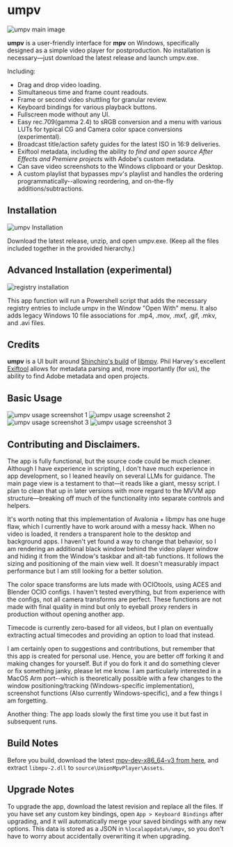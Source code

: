 # umpv

![umpv main image](images/umpv_001.jpg)

**umpv** is a user-friendly interface for **mpv** on Windows, specifically designed as a simple video player for postproduction. No installation is necessary—just download the latest release and launch umpv.exe.

Including:

- Drag and drop video loading.
- Simultaneous time and frame count readouts.
- Frame or second video shuttling for granular review. 
- Keyboard bindings for various playback buttons.
- Fullscreen mode without any UI.
- Easy rec.709(gamma 2.4) to sRGB conversion and a menu with various LUTs for typical CG and Camera color space conversions (experimental). 
- Broadcast title/action safety guides for the latest ISO in 16:9 deliveries.
- Exiftool metadata, including the ability *to find and open source After Effects and Premiere projects* with Adobe's custom metadata.
- Can save video screenshots to the Windows clipboard or your Desktop.
- A custom playlist that bypasses mpv's playlist and handles the ordering programmatically--allowing reordering, and on-the-fly additions/subtractions.

## Installation

![umpv Installation](images/umpv_007.jpg)

Download the latest release, unzip, and open umpv.exe. (Keep all the files included together in the provided hierarchy.)

## Advanced Installation (experimental)

![registry installation](images/umpv_002.jpg)

This app function will run a Powershell script that adds the necessary registry entries to include umpv in the Window "Open With" menu. It also adds legacy Windows 10 file associations for .mp4, .mov, .mxf, .gif, .mkv, and .avi files.

## Credits

**umpv** is a UI built around [Shinchiro's build](https://github.com/shinchiro/mpv-winbuild-cmake) of [libmpv](https://mpv.io/). Phil Harvey's excellent [Exiftool](https://exiftool.org/) allows for metadata parsing and, more importantly (for us), the ability to find Adobe metadata and open projects.

## Basic Usage

![umpv usage screenshot 1](images/umpv_003.jpg)
![umpv usage screenshot 2](images/umpv_004.jpg)
![umpv usage screenshot 3](images/umpv_005.jpg)
![umpv usage screenshot 3](images/umpv_006.jpg)

## Contributing and Disclaimers.

The app is fully functional, but the source code could be much cleaner. Although I have experience in scripting, I don't have much experience in app development, so I leaned heavily on several LLMs for guidance. The main page view is a testament to that—it reads like a giant, messy script. I plan to clean that up in later versions with more regard to the MVVM app structure—breaking off much of the functionality into separate controls and helpers. 

It's worth noting that this implementation of Avalonia + libmpv has one huge flaw, which I currently have to work around with a messy hack. When no video is loaded, it renders a transparent hole to the desktop and background apps. I haven't yet found a way to change that behavior, so I am rendering an additional black window behind the video player window and hiding it from the Window's taskbar and alt-tab functions. It follows the sizing and positioning of the main view well. It doesn't measurably impact performance but I am still looking for a better solution.

The color space transforms are luts made with OCIOtools, using ACES and Blender OCIO configs. I haven't tested everything, but from experience with the configs, not all camera transforms are perfect. These functions are not made with final quality in mind but only to eyeball proxy renders in production without opening another app.

Timecode is currently zero-based for all videos, but I plan on eventually extracting actual timecodes and providing an option to load that instead. 

I am certainly open to suggestions and contributions, but remember that this app is created for personal use. Hence, you are better off forking it and making changes for yourself. But if you do fork it and do something clever or fix something janky, please let me know. I am particularly interested in a MacOS Arm port--which is theoretically possible with a few changes to the window positioning/tracking (Windows-specific implementation), screenshot functions (Also currently Windows-specific), and a few things I am forgetting.

Another thing: The app loads slowly the first time you use it but fast in subsequent runs. 

## Build Notes

Before you build, download the latest [mpv-dev-x86_64-v3 from here](https://sourceforge.net/projects/mpv-player-windows/files/libmpv/), and extract `libmpv-2.dll` to `source\UnionMpvPlayer\Assets`.



## Upgrade Notes

To upgrade the app, download the latest revision and replace all the files. If you have set any custom key bindings, open `App > Keyboard Bindings` after upgrading, and it will automatically merge your saved bindings with any new options. This data is stored as a JSON in `%localappdata%/umpv`, so you don't have to worry about accidentally overwriting it when upgrading.